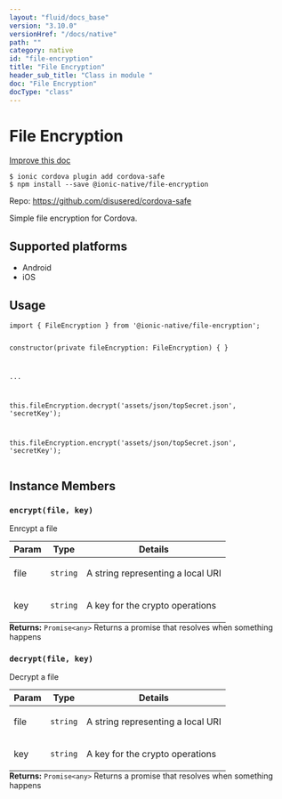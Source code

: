 ```yaml
---
layout: "fluid/docs_base"
version: "3.10.0"
versionHref: "/docs/native"
path: ""
category: native
id: "file-encryption"
title: "File Encryption"
header_sub_title: "Class in module "
doc: "File Encryption"
docType: "class"
---
```


<h1 class="api-title">File Encryption</h1>

<a class="improve-v2-docs" href="http://github.com/driftyco/ionic-native/edit/master/src/@ionic-native/plugins/file-encryption/index.ts#L1">
  Improve this doc
</a>






<pre><code class="nohighlight">$ ionic cordova plugin add cordova-safe
$ npm install --save @ionic-native/file-encryption
</code></pre>
<p>Repo:
  <a href="https://github.com/disusered/cordova-safe">
    https://github.com/disusered/cordova-safe
  </a>
</p>


<p>Simple file encryption for Cordova.</p>




<h2>Supported platforms</h2>
<ul>
  <li>Android</li><li>iOS</li>
</ul>






<h2>Usage</h2>
<pre><code class="lang-typescript">import { FileEncryption } from &#39;@ionic-native/file-encryption&#39;;


constructor(private fileEncryption: FileEncryption) { }

...

this.fileEncryption.decrypt(&#39;assets/json/topSecret.json&#39;, &#39;secretKey&#39;);

this.fileEncryption.encrypt(&#39;assets/json/topSecret.json&#39;, &#39;secretKey&#39;);
</code></pre>








<h2>Instance Members</h2>
<h3><a class="anchor" name="encrypt" href="#encrypt"></a><code>encrypt(file,&nbsp;key)</code></h3>


Enrcypt a file
<table class="table param-table" style="margin:0;">
  <thead>
  <tr>
    <th>Param</th>
    <th>Type</th>
    <th>Details</th>
  </tr>
  </thead>
  <tbody>
  <tr>
    <td>
      file</td>
    <td>
      <code>string</code>
    </td>
    <td>
      <p>A string representing a local URI</p>
</td>
  </tr>
  
  <tr>
    <td>
      key</td>
    <td>
      <code>string</code>
    </td>
    <td>
      <p>A key for the crypto operations</p>
</td>
  </tr>
  </tbody>
</table>

<div class="return-value" markdown="1">
  <i class="icon ion-arrow-return-left"></i>
  <b>Returns:</b> <code>Promise&lt;any&gt;</code> Returns a promise that resolves when something happens
</div><h3><a class="anchor" name="decrypt" href="#decrypt"></a><code>decrypt(file,&nbsp;key)</code></h3>


Decrypt a file
<table class="table param-table" style="margin:0;">
  <thead>
  <tr>
    <th>Param</th>
    <th>Type</th>
    <th>Details</th>
  </tr>
  </thead>
  <tbody>
  <tr>
    <td>
      file</td>
    <td>
      <code>string</code>
    </td>
    <td>
      <p>A string representing a local URI</p>
</td>
  </tr>
  
  <tr>
    <td>
      key</td>
    <td>
      <code>string</code>
    </td>
    <td>
      <p>A key for the crypto operations</p>
</td>
  </tr>
  </tbody>
</table>

<div class="return-value" markdown="1">
  <i class="icon ion-arrow-return-left"></i>
  <b>Returns:</b> <code>Promise&lt;any&gt;</code> Returns a promise that resolves when something happens
</div>





